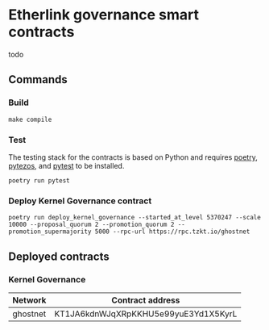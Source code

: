 # Etherlink governance smart contracts

todo

## Commands

### Build
```
make compile
```
### Test
The testing stack for the contracts is based on Python and requires [poetry](https://python-poetry.org/), [pytezos](https://pytezos.org/), and [pytest](https://docs.pytest.org/en/7.4.x/) to be installed.
```
poetry run pytest
```

### Deploy Kernel Governance contract
```
poetry run deploy_kernel_governance --started_at_level 5370247 --scale 10000 --proposal_quorum 2 --promotion_quorum 2 --promotion_supermajority 5000 --rpc-url https://rpc.tzkt.io/ghostnet
```

## Deployed contracts

### Kernel Governance

| Network    | Contract address                       |
|------------|:--------------------------------------:|
| ghostnet   |  KT1JA6kdnWJqXRpKKHU5e99yuE3Yd1X5KyrL  |